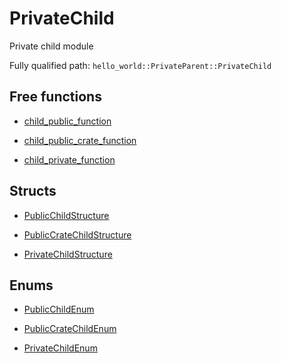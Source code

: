 # PrivateChild

Private child module


Fully qualified path: `hello_world::PrivateParent::PrivateChild`

## Free functions

- [child_public_function](./hello_world-PrivateParent-PrivateChild-child_public_function.md)

- [child_public_crate_function](./hello_world-PrivateParent-PrivateChild-child_public_crate_function.md)

- [child_private_function](./hello_world-PrivateParent-PrivateChild-child_private_function.md)

## Structs

- [PublicChildStructure](./hello_world-PrivateParent-PrivateChild-PublicChildStructure.md)

- [PublicCrateChildStructure](./hello_world-PrivateParent-PrivateChild-PublicCrateChildStructure.md)

- [PrivateChildStructure](./hello_world-PrivateParent-PrivateChild-PrivateChildStructure.md)

## Enums

- [PublicChildEnum](./hello_world-PrivateParent-PrivateChild-PublicChildEnum.md)

- [PublicCrateChildEnum](./hello_world-PrivateParent-PrivateChild-PublicCrateChildEnum.md)

- [PrivateChildEnum](./hello_world-PrivateParent-PrivateChild-PrivateChildEnum.md)

